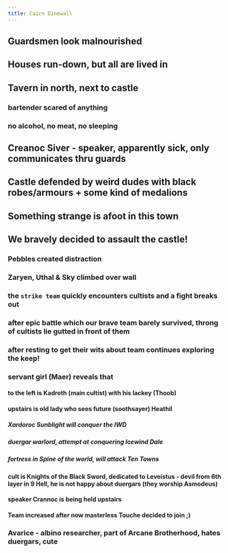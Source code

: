```yaml
---
title: Cairn Dinewall
---
```


## Guardsmen look malnourished
## Houses run-down, but all are lived in
## Tavern in north, next to castle
### bartender scared of anything
### no alcohol, no meat, no sleeping
## Creanoc Siver - speaker, apparently sick, only communicates thru guards
## Castle defended by weird dudes with black robes/armours + some kind of medalions
## Something strange is afoot in this town
## We bravely decided to assault the castle!
### Pebbles created distraction
### Zaryen, Uthal & Sky climbed over wall
### the `strike team` quickly encounters cultists and a fight breaks out
### after epic battle which our brave team barely survived, throng of cultists lie gutted in front of them
### after resting to get their wits about team continues exploring the keep!
### servant girl (Maer) reveals that
#### to the left is Kadroth (main cultist) with his lackey (Thoob)
#### upstairs is old lady who sees future (soothsayer) Heathil
##### Xardoroc Sunblight will conquer the IWD
##### duergar warlord, attempt at conquering Icewind Dale
##### fortress in Spine of the world, will attack Ten Towns
#### cult is Knights of the Black Sword, dedicated to Leveistus - devil from 6th layer in 9 Hell, he is not happy about duergars (they worship Asmodeus)
#### speaker Crannoc is being held upstairs
#### Team increased after now masterless Touche decided to join ;)
### Avarice - albino researcher, part of Arcane Brotherhood, hates duergars, cute

